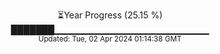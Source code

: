 <p align="center">
⏳Year Progress (25.15 %) <br>
███████▁▁▁▁▁▁▁▁▁▁▁▁▁▁▁▁▁▁▁▁▁▁▁ <br>
<sub>Updated: Tue, 02 Apr 2024 01:14:38 GMT</sub>
</p>

